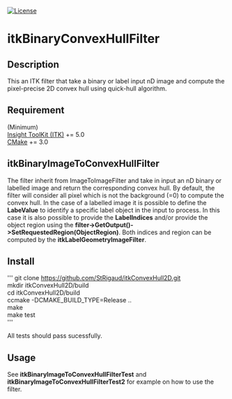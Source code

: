 
[![License](https://img.shields.io/badge/License-Apache%202.0-blue.svg?style=shield)](./LICENSE)

# itkBinaryConvexHullFilter

## Description

This an ITK filter that take a binary or label input nD image and compute the pixel-precise 2D convex hull using quick-hull algorithm.

## Requirement

(Minimum)  
[Insight ToolKit (ITK)](https://itk.org/) += 5.0  
[CMake](https://cmake.org/) += 3.0  

 ## itkBinaryImageToConvexHullFilter

The filter inherit from ImageToImageFilter and take in input an nD binary or labelled image and return the corresponding convex hull.
By default, the filter will consider all pixel which is not the background (=0) to compute the convex hull.
In the case of a labelled image it is possible to define the **LabeValue** to identify a specific label object in the input to process. 
In this case it is also possible to provide the **LabelIndices** and/or provide the object region using the **filter->GetOutput()->SetRequestedRegion(ObjectRegion)**.
Both indices and region can be computed by the **itkLabelGeometryImageFilter**.

## Install

'''
git clone https://github.com/StRigaud/itkConvexHull2D.git  
mkdir itkConvexHull2D/build  
cd itkConvexHull2D/build  
ccmake -DCMAKE_BUILD_TYPE=Release ..  
make  
make test  
'''

All tests should pass sucessfully.

## Usage

See **itkBinaryImageToConvexHullFilterTest** and **itkBinaryImageToConvexHullFilterTest2** for example on how to use the filter.

